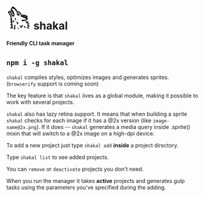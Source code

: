 # ![alt text](https://raw.githubusercontent.com/creedencewright/shakal/master/assets/icon.png "shakal") shakal
#### Friendly CLI task manager
```npm i -g shakal```
---

`shakal` compiles styles, optimizes images and generates sprites. (`browserify` support is coming soon)

The key feature is that `shakal` lives as a global module, making it possible to work with several projects. 

`shakal` also has lazy retina support. It means that when building a sprite `shakal` checks for each image if it has a @2x version (like `image-name@2x.png`). If it does -- `shakal` generates a media query inside .sprite() mixin that will switch to a @2x image on a high-dpi device.


To add a new project just type `shakal add` **inside** a project directory.

Type `shakal list` to see added projects.

You can `remove` or `deactivate` projects you don't need.

When you run the manager it takes **active** projects and generates gulp tasks using the parameters you've specified during the adding.
